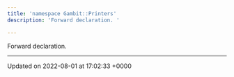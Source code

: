 ```yaml
---
title: 'namespace Gambit::Printers'
description: 'Forward declaration. '

---
```







Forward declaration. 






-------------------------------

Updated on 2022-08-01 at 17:02:33 +0000